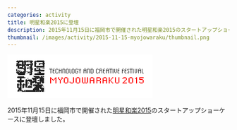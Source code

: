 ```yaml
---
categories: activity
title: 明星和楽2015に登壇
description: 2015年11月15日に福岡市で開催された明星和楽2015のスタートアップショーケースに登壇しました。
thumbnail: /images/activity/2015-11-15-myojowaraku/thumbnail.png
---
```


![MYOJOWARAKU](/images/activity/2015-11-15-myojowaraku/myojowaraku.png)

2015年11月15日に福岡市で開催された[明星和楽2015](http://2015.myojowaraku.net/)のスタートアップショーケースに登壇しました。
